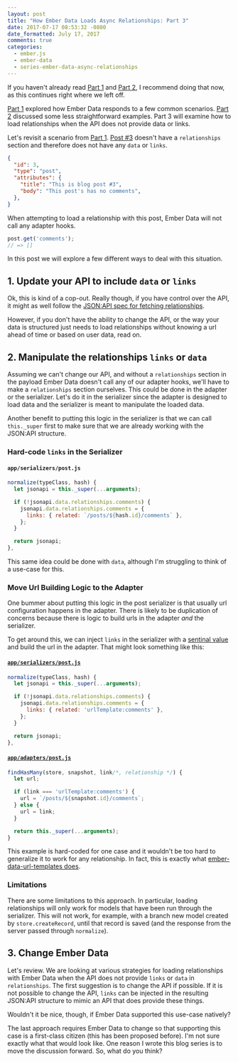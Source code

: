 ```yaml
---
layout: post
title: "How Ember Data Loads Async Relationships: Part 3"
date: 2017-07-17 08:53:32 -0800
date_formatted: July 17, 2017
comments: true
categories:
  - ember.js
  - ember-data
  - series-ember-data-async-relationships
---
```


<span class="embadge" data-start="2.12.0"><span>

If you haven't already read [Part 1][] and [Part 2][], I recommend doing that now, as this continues right where we left off.

[Part 1][] explored how Ember Data responds to a few common scenarios. [Part 2][] discussed some less straightforward examples. Part 3 will examine how to load relationships when the API does not provide data or links.

[Part 1]: /blog/2017/05/05/how-ember-data-loads-relationships-part-1/
[Part 2]: /blog/2017/05/17/how-ember-data-loads-async-relationships-part-2/

<!--More-->

Let's revisit a scenario from [Part 1][]. [Post #3][] doesn't have a `relationships` section and therefore does not have any `data` or `links`.

[Post #3]: https://github.com/amiel/ember-data-relationships-examples/blob/part-3/app/adapters/post.js#L45-L52

```json
{
  "id": 3,
  "type": "post",
  "attributes": {
    "title": "This is blog post #3",
    "body": "This post's has no comments",
  },
}
```

When attempting to load a relationship with this post, Ember Data will not call any adapter hooks.

```js
post.get('comments');
// => []
```

In this post we will explore a few different ways to deal with this situation.

## 1. Update your API to include `data` or `links`

Ok, this is kind of a cop-out. Really though, if you have control over the API, it might as well follow the [JSON:API spec for fetching relationships][].

However, if you don't have the ability to change the API, or the way your data is structured just needs to load relationships without knowing a url ahead of time or based on user data, read on.

[JSON:API spec for fetching relationships]: http://jsonapi.org/format/#fetching-relationships

## 2. Manipulate the relationships `links` or `data`

Assuming we can't change our API, and without a `relationships` section in the payload Ember Data doesn't call any of our adapter hooks, we'll have to make a `relationships` section ourselves. This could be done in the adapter or the serializer. Let's do it in the serializer since the adapter is designed to load data and the serializer is meant to manipulate the loaded data.

Another benefit to putting this logic in the serializer is that we can call `this._super` first to make sure that we are already working with the JSON:API structure.

### Hard-code `links` in the Serializer

#### `app/serializers/post.js`

```js
normalize(typeClass, hash) {
  let jsonapi = this._super(...arguments);

  if (!jsonapi.data.relationships.comments) {
    jsonapi.data.relationships.comments = {
      links: { related: `/posts/${hash.id}/comments` },
    };
  }

  return jsonapi;
},
```

This same idea could be done with `data`, although I'm struggling to think of a use-case for this.

### Move Url Building Logic to the Adapter

One bummer about putting this logic in the post serializer is that usually url configuration happens in the adapter. There is likely to be duplication of concerns because there is logic to build urls in the adapter _and_ the serializer.

To get around this, we can inject `links` in the serializer with a [sentinal value][] and build the url in the adapter. That might look something like this:

#### [`app/serializers/post.js`][]

```js
normalize(typeClass, hash) {
  let jsonapi = this._super(...arguments);

  if (!jsonapi.data.relationships.comments) {
    jsonapi.data.relationships.comments = {
      links: { related: 'urlTemplate:comments' },
    };
  }

  return jsonapi;
},
```

#### [`app/adapters/post.js`][]

```js
findHasMany(store, snapshot, link/*, relationship */) {
  let url;

  if (link === 'urlTemplate:comments') {
    url = `/posts/${snapshot.id}/comments`;
  } else {
    url = link;
  }

  return this._super(...arguments);
}
```

This example is hard-coded for one case and it wouldn't be too hard to generalize it to work for any relationship. In fact, this is exactly what [ember-data-url-templates does][].

### Limitations

There are some limitations to this approach. In particular, loading relationships will only work for models that have been run through the serializer. This will not work, for example, with a branch new model created by `store.createRecord`, until that record is saved (and the response from the server passed through `normalize`).

[sentinal value]: https://en.wikipedia.org/wiki/Sentinel_value
[`app/serializers/post.js`]: https://github.com/amiel/ember-data-relationships-examples/blob/part-3/app/serializers/post.js#L4-L14
[`app/adapters/post.js`]: https://github.com/amiel/ember-data-relationships-examples/blob/part-3/app/adapters/post.js#L131-L136
[ember-data-url-templates does]: https://github.com/amiel/ember-data-url-templates/pull/36

## 3. Change Ember Data

Let's review. We are looking at various strategies for loading relationships with Ember Data when the API does not provide `links` or `data` in `relationships`. The first suggestion is to change the API if possible. If it is not possible to change the API, `links` can be injected in the resulting JSON:API structure to mimic an API that does provide these things.

Wouldn't it be nice, though, if Ember Data supported this use-case natively?

The last approach requires Ember Data to change so that supporting this case is a first-class citizen (this has been proposed before). I'm not sure exactly what that would look like. One reason I wrote this blog series is to move the discussion forward. So, what do you think?

[been proposed before]: https://elements.heroku.com/addons/scout

